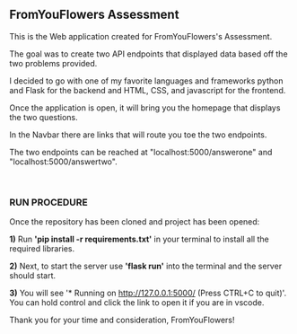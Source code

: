 <h2>FromYouFlowers Assessment</h2>

<p>This is the Web application created for FromYouFlowers's Assessment.

The goal was to create two API endpoints that displayed data based off the two problems provided.

I decided to go with one of my favorite languages and frameworks python and Flask for the backend and HTML, CSS, and javascript for the frontend.

Once the application is open, it will bring you the homepage that displays the two questions.  

In the Navbar there are links that will route you toe the two endpoints.

The two endpoints can be reached at "localhost:5000/answerone" and "localhost:5000/answertwo".</p><br>


<h3>RUN PROCEDURE</h3>

<p>Once the repository has been cloned and project has been opened:

__1)__ Run __'pip install -r requirements.txt'__ in your terminal to install all the required libraries.

__2)__ Next, to start the server use __'flask run'__ into the terminal and the server should start.

__3)__ You will see '* Running on http://127.0.0.1:5000/ (Press CTRL+C to quit)'.  You can hold control and click the link to open it if you are in vscode.</p>


<p>Thank you for your time and consideration, FromYouFlowers!</p>
